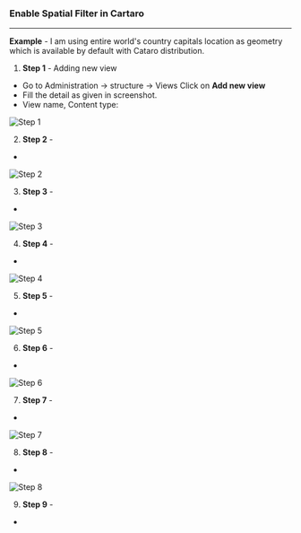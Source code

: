 ### Enable Spatial Filter in Cartaro

***

**Example** - I am using entire world's country capitals location as geometry which is available by default with Cataro distribution.

1. **Step 1** - Adding new view
 * Go to Administration -> structure -> Views Click on **Add new view**
 * Fill the detail as given in screenshot. 
 * View name, Content type: 

![Step 1](http://lsi.iiit.ac.in/naveen.panwar/GSoC-2014/User_Guide/Step1.png)

2. **Step 2** - 
 * 
![Step 2](http://lsi.iiit.ac.in/naveen.panwar/GSoC-2014/User_Guide/Step2.png)

3. **Step 3** - 
 * 
![Step 3](http://lsi.iiit.ac.in/naveen.panwar/GSoC-2014/User_Guide/Step3.png)

4. **Step 4** - 
 * 
![Step 4](http://lsi.iiit.ac.in/naveen.panwar/GSoC-2014/User_Guide/Step4.png)

5. **Step 5** - 
 * 
![Step 5](http://lsi.iiit.ac.in/naveen.panwar/GSoC-2014/User_Guide/Step5.png)

6. **Step 6** - 
 * 
![Step 6](http://lsi.iiit.ac.in/naveen.panwar/GSoC-2014/User_Guide/Step6.png)

7. **Step 7** - 
 * 
![Step 7](http://lsi.iiit.ac.in/naveen.panwar/GSoC-2014/User_Guide/Step7.png)

8. **Step 8** - 
 * 
![Step 8](http://lsi.iiit.ac.in/naveen.panwar/GSoC-2014/User_Guide/Step8.png)

9. **Step 9** - 
 * 